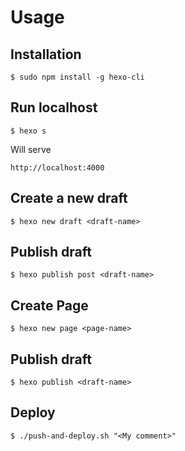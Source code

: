 # Usage
## Installation
```
$ sudo npm install -g hexo-cli
```
## Run localhost
```
$ hexo s
```
Will serve
```
http://localhost:4000
```

## Create a new draft
```
$ hexo new draft <draft-name>
```
## Publish draft
```
$ hexo publish post <draft-name>
```
## Create Page
```
$ hexo new page <page-name>
```

## Publish draft
```
$ hexo publish <draft-name>
```

## Deploy
```
$ ./push-and-deploy.sh "<My comment>"
```

